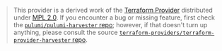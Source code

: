 > This provider is a derived work of the [Terraform Provider](https://github.com/terraform-providers/terraform-provider-harvester)
> distributed under [MPL 2.0](https://www.mozilla.org/en-US/MPL/2.0/). If you encounter a bug or missing feature,
> first check the [`pulumi/pulumi-harvester` repo](https://github.com/pulumi/pulumi-harvester/issues); however, if that doesn't turn up anything,
> please consult the source [`terraform-providers/terraform-provider-harvester` repo](https://github.com/terraform-providers/terraform-provider-harvester/issues).